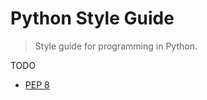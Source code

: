 # Python Style Guide

> Style guide for programming in Python.


TODO


* [PEP 8](https://www.python.org/dev/peps/pep-0008/)
